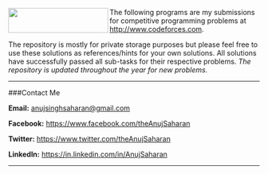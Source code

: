 <a href="http://www.codeforces.com/"><img src="http://st.codeforces.com/s/44761/images/codeforces-logo-with-telegram.png" align="left" height="50" width="200" ></a>

The following programs are my submissions for competitive programming problems at http://www.codeforces.com. 

The repository is mostly for private storage purposes but please feel free to use these solutions as references/hints for your own solutions. All solutions have successfully passed all sub-tasks for their respective problems. <i>The repository is updated throughout the year for new problems.</i>

---

###Contact Me

**Email:** anujsinghsaharan@gmail.com

**Facebook:** https://www.facebook.com/theAnujSaharan

**Twitter:** https://www.twitter.com/theAnujSaharan

**LinkedIn:** https://in.linkedin.com/in/AnujSaharan

---
